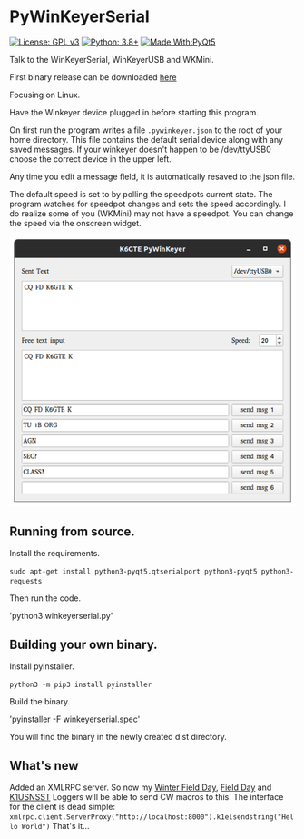# PyWinKeyerSerial

[![License: GPL v3](https://img.shields.io/badge/License-GPLv3-blue.svg)](https://www.gnu.org/licenses/gpl-3.0)  [![Python: 3.8+](https://img.shields.io/badge/python-3.8+-blue.svg)](https://www.python.org/downloads/)  [![Made With:PyQt5](https://img.shields.io/badge/Made%20with-PyQt5-red)](https://pypi.org/project/PyQt5/)

Talk to the WinKeyerSerial, WinKeyerUSB and WKMini.

First binary release can be downloaded [here
](https://github.com/mbridak/PyWinKeyerSerial/releases/download/21.5.7/winkeyerserial)

Focusing on Linux.

Have the Winkeyer device plugged in before starting this program.

On first run the program writes a file `.pywinkeyer.json` to the root of your home directory.
This file contains the default serial device along with any saved messages. If your winkeyer doesn't happen to be /dev/ttyUSB0 choose the correct device in the upper left.

Any time you edit a message field, it is automatically resaved to the json file. 

The default speed is set to by polling the speedpots current state. The program watches for speedpot changes and sets the speed accordingly. I do realize some of you (WKMini) may not have a speedpot. You can change the speed via the onscreen widget.  

![It's a screenshot](pic/WINKEYERSCREEN.png)

## Running from source.

Install the requirements.

`sudo apt-get install python3-pyqt5.qtserialport python3-pyqt5 python3-requests`

Then run the code.

'python3 winkeyerserial.py'

## Building your own binary.

Install pyinstaller.

`python3 -m pip3 install pyinstaller`

Build the binary.

'pyinstaller -F winkeyerserial.spec'

You will find the binary in the newly created dist directory.
 
 ## What's new
 
 Added an XMLRPC server. So now my [Winter Field Day](https://github.com/mbridak/WinterFieldDayLogger), [Field Day](https://github.com/mbridak/FieldDayLogger) and [K1USNSST](https://github.com/mbridak/k1usnsst) Loggers will be able to send CW macros to this. The interface for the client is dead simple:
 `xmlrpc.client.ServerProxy("http://localhost:8000").k1elsendstring("Hello World")`
 That's it...
  